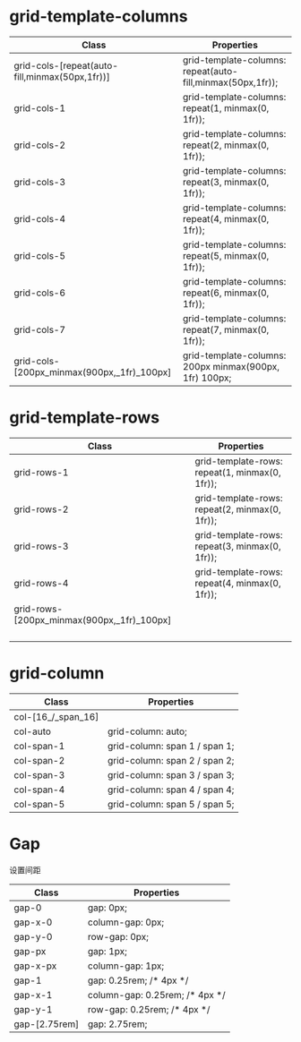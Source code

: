 #  grid-template-columns

| Class                                          | Properties                                                 |
| ---------------------------------------------- | ---------------------------------------------------------- |
| grid-cols-[repeat(auto-fill,minmax(50px,1fr))] | grid-template-columns: repeat(auto-fill,minmax(50px,1fr)); |
| grid-cols-1                                    | grid-template-columns: repeat(1, minmax(0, 1fr));          |
| grid-cols-2                                    | grid-template-columns: repeat(2, minmax(0, 1fr));          |
| grid-cols-3                                    | grid-template-columns: repeat(3, minmax(0, 1fr));          |
| grid-cols-4                                    | grid-template-columns: repeat(4, minmax(0, 1fr));          |
| grid-cols-5                                    | grid-template-columns: repeat(5, minmax(0, 1fr));          |
| grid-cols-6                                    | grid-template-columns: repeat(6, minmax(0, 1fr));          |
| grid-cols-7                                    | grid-template-columns: repeat(7, minmax(0, 1fr));          |
| grid-cols-[200px_minmax(900px,_1fr)_100px]     | grid-template-columns: 200px minmax(900px, 1fr) 100px;     |



# grid-template-rows

| Class                                      | Properties                                     |
| ------------------------------------------ | ---------------------------------------------- |
| grid-rows-1                                | grid-template-rows: repeat(1, minmax(0, 1fr)); |
| grid-rows-2                                | grid-template-rows: repeat(2, minmax(0, 1fr)); |
| grid-rows-3                                | grid-template-rows: repeat(3, minmax(0, 1fr)); |
| grid-rows-4                                | grid-template-rows: repeat(4, minmax(0, 1fr)); |
| grid-rows-[200px_minmax(900px,_1fr)_100px] |                                                |
|                                            |                                                |
|                                            |                                                |
|                                            |                                                |
|                                            |                                                |



# grid-column

| Class              | Properties                    |
| ------------------ | ----------------------------- |
| col-[16_/_span_16] |                               |
| col-auto           | grid-column: auto;            |
| col-span-1         | grid-column: span 1 / span 1; |
| col-span-2         | grid-column: span 2 / span 2; |
| col-span-3         | grid-column: span 3 / span 3; |
| col-span-4         | grid-column: span 4 / span 4; |
| col-span-5         | grid-column: span 5 / span 5; |



# Gap

设置间距

| Class         | Properties                     |
| ------------- | ------------------------------ |
| gap-0         | gap: 0px;                      |
| gap-x-0       | column-gap: 0px;               |
| gap-y-0       | row-gap: 0px;                  |
| gap-px        | gap: 1px;                      |
| gap-x-px      | column-gap: 1px;               |
| gap-1         | gap: 0.25rem; /* 4px */        |
| gap-x-1       | column-gap: 0.25rem; /* 4px */ |
| gap-y-1       | row-gap: 0.25rem; /* 4px */    |
| gap-[2.75rem] | gap: 2.75rem;                  |

